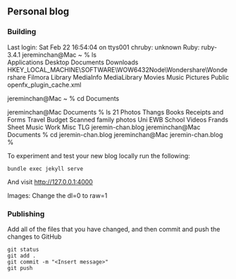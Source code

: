 ## Personal blog

### Building

Last login: Sat Feb 22 16:54:04 on ttys001
chruby: unknown Ruby: ruby-3.4.1
jereminchan@Mac ~ % ls   
Applications
Desktop
Documents
Downloads
HKEY_LOCAL_MACHINE\SOFTWARE\WOW6432Node\Wondershare\Wondershare Filmora
Library
MediaInfo
MediaLibrary
Movies
Music
Pictures
Public
openfx_plugin_cache.xml

jereminchan@Mac ~ % cd Documents

jereminchan@Mac Documents % ls
21			Photos			Thangs
Books			Receipts and Forms	Travel
Budget			Scanned family photos	Uni
EWB			School			Videos
Frands			Sheet Music		Work
Misc			TLG			jeremin-chan.blog
jereminchan@Mac Documents % cd jeremin-chan.blog
jereminchan@Mac jeremin-chan.blog % 

To experiment and test your new blog locally run the following:

```
bundle exec jekyll serve
```

And visit http://127.0.0.1:4000


Images: Change the dl=0 to raw=1


### Publishing

Add all of the files that you have changed, and then commit and push the changes to GitHub

```
git status
git add .
git commit -m "<Insert message>"
git push

```